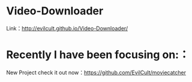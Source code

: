# Video-Downloader

Link：http://evilcult.github.io/Video-Downloader/

# Recently I have been focusing on:：
New Project check it out now：https://github.com/EvilCult/moviecatcher
